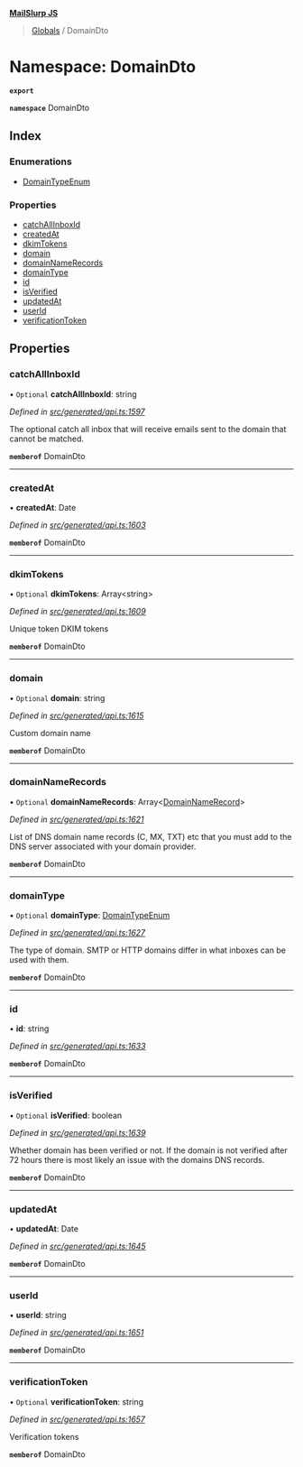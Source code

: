 **[MailSlurp JS](../README.md)**

> [Globals](../README.md) / DomainDto

# Namespace: DomainDto

**`export`** 

**`namespace`** DomainDto

## Index

### Enumerations

* [DomainTypeEnum](../enums/domaindto.domaintypeenum.md)

### Properties

* [catchAllInboxId](domaindto.md#catchallinboxid)
* [createdAt](domaindto.md#createdat)
* [dkimTokens](domaindto.md#dkimtokens)
* [domain](domaindto.md#domain)
* [domainNameRecords](domaindto.md#domainnamerecords)
* [domainType](domaindto.md#domaintype)
* [id](domaindto.md#id)
* [isVerified](domaindto.md#isverified)
* [updatedAt](domaindto.md#updatedat)
* [userId](domaindto.md#userid)
* [verificationToken](domaindto.md#verificationtoken)

## Properties

### catchAllInboxId

• `Optional` **catchAllInboxId**: string

*Defined in [src/generated/api.ts:1597](https://github.com/mailslurp/mailslurp-client/blob/98c6efc/src/generated/api.ts#L1597)*

The optional catch all inbox that will receive emails sent to the domain that cannot be matched.

**`memberof`** DomainDto

___

### createdAt

•  **createdAt**: Date

*Defined in [src/generated/api.ts:1603](https://github.com/mailslurp/mailslurp-client/blob/98c6efc/src/generated/api.ts#L1603)*

**`memberof`** DomainDto

___

### dkimTokens

• `Optional` **dkimTokens**: Array\<string>

*Defined in [src/generated/api.ts:1609](https://github.com/mailslurp/mailslurp-client/blob/98c6efc/src/generated/api.ts#L1609)*

Unique token DKIM tokens

**`memberof`** DomainDto

___

### domain

• `Optional` **domain**: string

*Defined in [src/generated/api.ts:1615](https://github.com/mailslurp/mailslurp-client/blob/98c6efc/src/generated/api.ts#L1615)*

Custom domain name

**`memberof`** DomainDto

___

### domainNameRecords

• `Optional` **domainNameRecords**: Array\<[DomainNameRecord](domainnamerecord.md)>

*Defined in [src/generated/api.ts:1621](https://github.com/mailslurp/mailslurp-client/blob/98c6efc/src/generated/api.ts#L1621)*

List of DNS domain name records (C, MX, TXT) etc that you must add to the DNS server associated with your domain provider.

**`memberof`** DomainDto

___

### domainType

• `Optional` **domainType**: [DomainTypeEnum](../enums/domaindto.domaintypeenum.md)

*Defined in [src/generated/api.ts:1627](https://github.com/mailslurp/mailslurp-client/blob/98c6efc/src/generated/api.ts#L1627)*

The type of domain. SMTP or HTTP domains differ in what inboxes can be used with them.

**`memberof`** DomainDto

___

### id

•  **id**: string

*Defined in [src/generated/api.ts:1633](https://github.com/mailslurp/mailslurp-client/blob/98c6efc/src/generated/api.ts#L1633)*

**`memberof`** DomainDto

___

### isVerified

• `Optional` **isVerified**: boolean

*Defined in [src/generated/api.ts:1639](https://github.com/mailslurp/mailslurp-client/blob/98c6efc/src/generated/api.ts#L1639)*

Whether domain has been verified or not. If the domain is not verified after 72 hours there is most likely an issue with the domains DNS records.

**`memberof`** DomainDto

___

### updatedAt

•  **updatedAt**: Date

*Defined in [src/generated/api.ts:1645](https://github.com/mailslurp/mailslurp-client/blob/98c6efc/src/generated/api.ts#L1645)*

**`memberof`** DomainDto

___

### userId

•  **userId**: string

*Defined in [src/generated/api.ts:1651](https://github.com/mailslurp/mailslurp-client/blob/98c6efc/src/generated/api.ts#L1651)*

**`memberof`** DomainDto

___

### verificationToken

• `Optional` **verificationToken**: string

*Defined in [src/generated/api.ts:1657](https://github.com/mailslurp/mailslurp-client/blob/98c6efc/src/generated/api.ts#L1657)*

Verification tokens

**`memberof`** DomainDto
